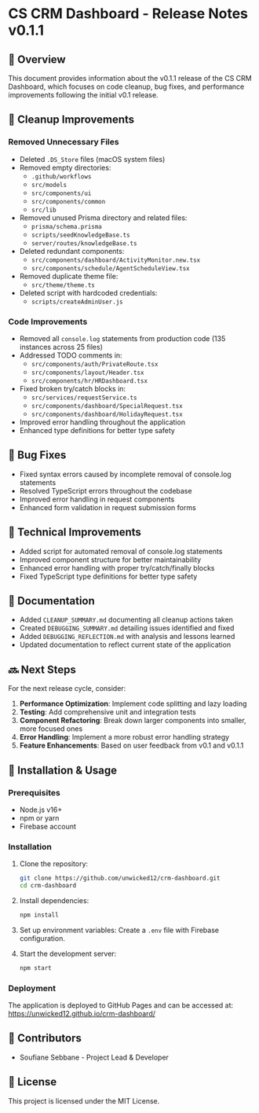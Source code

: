 # CS CRM Dashboard - Release Notes v0.1.1

## 🚀 Overview

This document provides information about the v0.1.1 release of the CS CRM Dashboard, which focuses on code cleanup, bug fixes, and performance improvements following the initial v0.1 release.

## 🧹 Cleanup Improvements

### Removed Unnecessary Files
- Deleted `.DS_Store` files (macOS system files)
- Removed empty directories:
  - `.github/workflows`
  - `src/models`
  - `src/components/ui`
  - `src/components/common`
  - `src/lib`
- Removed unused Prisma directory and related files:
  - `prisma/schema.prisma`
  - `scripts/seedKnowledgeBase.ts`
  - `server/routes/knowledgeBase.ts`
- Deleted redundant components:
  - `src/components/dashboard/ActivityMonitor.new.tsx`
  - `src/components/schedule/AgentScheduleView.tsx`
- Removed duplicate theme file:
  - `src/theme/theme.ts`
- Deleted script with hardcoded credentials:
  - `scripts/createAdminUser.js`

### Code Improvements
- Removed all `console.log` statements from production code (135 instances across 25 files)
- Addressed TODO comments in:
  - `src/components/auth/PrivateRoute.tsx`
  - `src/components/layout/Header.tsx`
  - `src/components/hr/HRDashboard.tsx`
- Fixed broken try/catch blocks in:
  - `src/services/requestService.ts`
  - `src/components/dashboard/SpecialRequest.tsx`
  - `src/components/dashboard/HolidayRequest.tsx`
- Improved error handling throughout the application
- Enhanced type definitions for better type safety

## 🐛 Bug Fixes

- Fixed syntax errors caused by incomplete removal of console.log statements
- Resolved TypeScript errors throughout the codebase
- Improved error handling in request components
- Enhanced form validation in request submission forms

## 🔧 Technical Improvements

- Added script for automated removal of console.log statements
- Improved component structure for better maintainability
- Enhanced error handling with proper try/catch/finally blocks
- Fixed TypeScript type definitions for better type safety

## 📝 Documentation

- Added `CLEANUP_SUMMARY.md` documenting all cleanup actions taken
- Created `DEBUGGING_SUMMARY.md` detailing issues identified and fixed
- Added `DEBUGGING_REFLECTION.md` with analysis and lessons learned
- Updated documentation to reflect current state of the application

## 🔜 Next Steps

For the next release cycle, consider:

1. **Performance Optimization**: Implement code splitting and lazy loading
2. **Testing**: Add comprehensive unit and integration tests
3. **Component Refactoring**: Break down larger components into smaller, more focused ones
4. **Error Handling**: Implement a more robust error handling strategy
5. **Feature Enhancements**: Based on user feedback from v0.1 and v0.1.1

## 📄 Installation & Usage

### Prerequisites
- Node.js v16+
- npm or yarn
- Firebase account

### Installation
1. Clone the repository:
   ```bash
   git clone https://github.com/unwicked12/crm-dashboard.git
   cd crm-dashboard
   ```

2. Install dependencies:
   ```bash
   npm install
   ```

3. Set up environment variables:
   Create a `.env` file with Firebase configuration.

4. Start the development server:
   ```bash
   npm start
   ```

### Deployment
The application is deployed to GitHub Pages and can be accessed at:
https://unwicked12.github.io/crm-dashboard/

## 🤝 Contributors

- Soufiane Sebbane - Project Lead & Developer

## 📄 License

This project is licensed under the MIT License. 